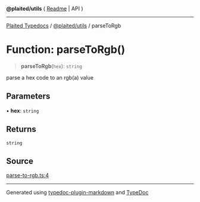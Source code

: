 **@plaited/utils** ( [Readme](../README.md) \| API )

***

[Plaited Typedocs](../../../modules.md) / [@plaited/utils](../modules.md) / parseToRgb

# Function: parseToRgb()

> **parseToRgb**(`hex`): `string`

parse a hex code to an rgb(a) value

## Parameters

▪ **hex**: `string`

## Returns

`string`

## Source

[parse-to-rgb.ts:4](https://github.com/plaited/plaited/blob/317e868/libs/utils/src/parse-to-rgb.ts#L4)

***

Generated using [typedoc-plugin-markdown](https://www.npmjs.com/package/typedoc-plugin-markdown) and [TypeDoc](https://typedoc.org/)
